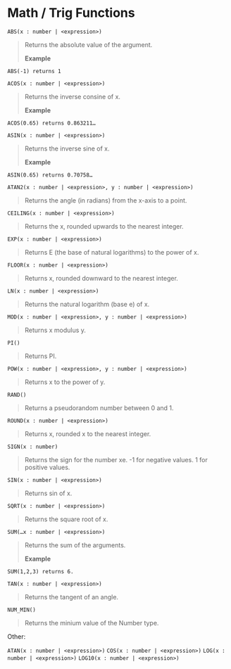 
# Math / Trig Functions


``ABS(x : number | <expression>)``

>Returns the absolute value of the argument. 
>
>**Example** 
```
ABS(-1) returns 1 
```

``ACOS(x : number | <expression>)``

>Returns the inverse consine of x. 
>
>**Example** 
```
ACOS(0.65) returns 0.863211… 
```

```ASIN(x : number | <expression>)```

>Returns the inverse sine of x. 
>
>**Example** 
```
ASIN(0.65) returns 0.70758…     
```
                                                                          

```ATAN2(x : number | <expression>, y : number | <expression>)```	

>Returns the angle (in radians) from the x-axis to a point.                 

```CEILING(x : number | <expression>)```    

>Returns the x, rounded upwards to the nearest integer.                     
                                                                          

```EXP(x : number | <expression>)```

>Returns E (the base of natural logarithms) to the power of x.              

```FLOOR(x : number | <expression>)```    

>Returns x, rounded downward to the nearest integer.                        

```LN(x : number | <expression>)```

>Returns the natural logarithm (base e) of x.                               



```MOD(x : number | <expression>, y : number | <expression>)``` 	

>Returns x modulus y.                                                       

```PI()```

>Returns PI.                                                                

```POW(x : number | <expression>, y : number | <expression>)```  

>Returns x to the power of y.                                               

```RAND()``` 

>Returns a pseudorandom number between 0 and 1.                             

```ROUND(x : number | <expression>)```              

>Returns x, rounded x to the nearest integer.                               

```SIGN(x : number)```

>Returns the sign for the number xe. -1 for negative values. 1 for positive values.

```SIN(x : number | <expression>)```

>Returns sin of x.                                                         

```SQRT(x : number | <expression>)```

>Returns the square root of x.                                              

```SUM(…x : number | <expression>)```

>Returns the sum of the arguments. 
>
>**Example** 
```
SUM(1,2,3) returns 6.
```        

```TAN(x : number | <expression>)```

>Returns the tangent of an angle.                                           

```NUM_MIN()```

>Returns the minium value of the Number type.     

Other:

```ATAN(x : number | <expression>)```
```COS(x : number | <expression>)```
```LOG(x : number | <expression>)```
```LOG10(x : number | <expression>)```                 
